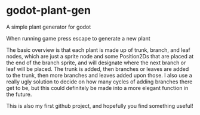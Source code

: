 # godot-plant-gen
A simple plant generator for godot

When running game press escape to generate a new plant

The basic overview is that each plant is made up of trunk, branch, and leaf nodes, which are just a sprite node and some Position2Ds
that are placed at the end of the branch sprite, and will designate where the next branch or leaf will be placed. The trunk is
added, then branches or leaves are added to the trunk, then more branches and leaves added upon those. I also use a really ugly solution
to decide on how many cycles of adding branches there get to be, but this could definitely be made into a more elegant function in the 
future.

This is also my first github project, and hopefully you find something useful!
